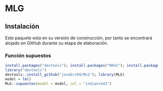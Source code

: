<!-- README.md is generated from README.Rmd. Please edit that file -->

# MLG

<!-- badges: start -->
<!-- badges: end -->


## Instalación

Este paquete esta en su versión de construcción, por tanto se encontrará
alojado en GitHub durante su etapa de elaboración.

### Función supuestos
``` r
install.packages("devtools"); install.packages("MASS"); install.packages("lmtest")
library("devtools")
devtools::install_github("josebrx99/MLG"); library(MLG)
model = lm()
MLG::supuestos(model = model, col = "indianred2")
```
